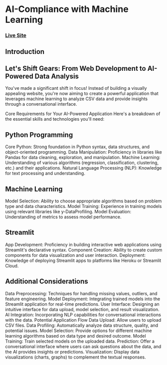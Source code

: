 # AI-Compliance with Machine Learning
### [Live Site](https://kubeerr-ai-compliance-jaatwuvkhd8bnnhpnzpgmk.streamlit.app/)

## Introduction

## Let's Shift Gears: From Web Development to AI-Powered Data Analysis
You've made a significant shift in focus! Instead of building a visually appealing website, you're now aiming to create a powerful application that leverages machine learning to analyze CSV data and provide insights through a conversational interface.

Core Requirements for Your AI-Powered Application
Here's a breakdown of the essential skills and technologies you'll need:

## Python Programming

Core Python: Strong foundation in Python syntax, data structures, and object-oriented programming.
Data Manipulation: Proficiency in libraries like Pandas for data cleaning, exploration, and manipulation.
Machine Learning: Understanding of various algorithms (regression, classification, clustering, etc.) and their applications.
Natural Language Processing (NLP): Knowledge for text processing and understanding.

## Machine Learning

Model Selection: Ability to choose appropriate algorithms based on problem type and data characteristics.
Model Training: Experience in training models using relevant libraries like y-DataProfiling.
Model Evaluation: Understanding of metrics to assess model performance.

## Streamlit

App Development: Proficiency in building interactive web applications using Streamlit's declarative syntax.
Component Creation: Ability to create custom components for data visualization and user interaction.
Deployment: Knowledge of deploying Streamlit apps to platforms like Heroku or Streamlit Cloud.

## Additional Considerations

Data Preprocessing: Techniques for handling missing values, outliers, and feature engineering.
Model Deployment: Integrating trained models into the Streamlit application for real-time predictions.
User Interface: Designing an intuitive interface for data upload, model selection, and result visualization.
AI Integration: Incorporating NLP capabilities for conversational interactions with the data.
Potential Application Flow
Data Upload: Allow users to upload CSV files.
Data Profiling: Automatically analyze data structure, quality, and potential issues.
Model Selection: Provide options for different machine learning algorithms based on data type and desired outcome.
Model Training: Train selected models on the uploaded data.
Prediction: Offer a conversational interface where users can ask questions about the data, and the AI provides insights or predictions.
Visualization: Display data visualizations (charts, graphs) to complement the textual responses.
